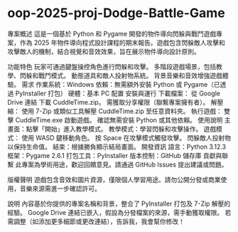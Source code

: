 # oop-2025-proj-Dodge-Battle-Game
專案概述
這是一個基於 Python 和 Pygame 開發的物件導向閃躲與戰鬥遊戲專案，作為 2025 年物件導向程式設計課程的期末報告。遊戲包含閃躲敵人攻擊和攻擊敵人的機制，結合視覺和音效效果，旨在展示物件導向設計原則。

功能特色
玩家可通過鍵盤操控角色進行閃躲和攻擊。
多階段遊戲場景，包括教學、閃躲和戰鬥模式。
動態道具和敵人投射物系統。
背景音樂和音效增強遊戲體驗。
需求
作業系統：Windows
依賴：無需額外安裝 Python 或 Pygame（已透過 PyInstaller 打包）
硬體：基本 PC 配置
安裝與運行
下載檔案：
從 Google Drive 連結 下載 CuddleTime.zip。
需獲取分享權限（聯繫專案擁有者）。
解壓縮：
使用 7-Zip 或類似工具解壓 CuddleTime.zip 至任意資料夾。
執行遊戲：
雙擊 CuddleTime.exe 啟動遊戲。
確認無需安裝 Python 或其他依賴。
使用說明
主畫面：點擊「開始」進入教學模式。
教學模式：學習閃躲和攻擊操作。
遊戲模式：
使用 WASD 鍵移動角色。
按 Space 在攻擊模式觸發攻擊。
閃躲敵人投射物以保持生命值。
結束：根據勝負顯示結局畫面。
開發資訊
語言：Python 3.12.3
框架：Pygame 2.6.1
打包工具：PyInstaller
版本控制：GitHub 儲存庫
貢獻與聯繫
此專案為學術用途，歡迎回饋意見。請通過 GitHub Issues 提出建議或問題。

版權聲明
遊戲包含音效和圖片資源，僅限個人學習用途。請勿公開分發或商業使用，音樂來源需進一步確認許可。

說明
內容基於你提供的專案名稱和背景，整合了 PyInstaller 打包及 7-Zip 解壓的經驗。
Google Drive 連結已嵌入，假設為分發檔案的來源，需手動獲取權限。
若需調整（如添加更多細節或更改連結），告訴我，我會幫你修改！
